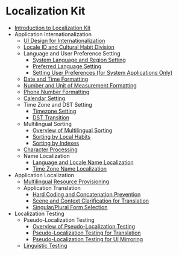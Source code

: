 # Localization Kit<!--localization-kit-->

- [Introduction to Localization Kit](i18n-l10n.md)
- Application Internationalization<!--i18n-->
    - [UI Design for Internationalization](i18n-ui-design.md)
    - [Locale ID and Cultural Habit Division](i18n-locale-culture.md)
    - Language and User Preference Setting<!--i18n-language-user-preferences-->
        - [System Language and Region Setting](i18n-system-language-region.md)
        - [Preferred Language Setting](i18n-preferred-language.md)
        <!--Del-->
        - [Setting User Preferences (for System Applications Only)](i18n-user-preferences.md)
        <!--DelEnd-->
    - [Date and Time Formatting](i18n-time-date.md)
    - [Number and Unit of Measurement Formatting](i18n-numbers-weights-measures.md)
    - [Phone Number Formatting](i18n-phone-numbers.md)
    - [Calendar Setting](i18n-calendar.md)
    - Time Zone and DST Setting<!--i18n-time-zone-dst-->
        - [Timezone Setting](i18n-time-zone.md)
        - [DST Transition](i18n-dst-transition.md)
    - Multilingual Sorting<!--i18n-sorting-->
        - [Overview of Multilingual Sorting](i18n-sorting-overview.md)
        - [Sorting by Local Habits](i18n-sorting-local.md)
        - [Sorting by Indexes](i18n-sorting-index.md)
    - [Character Processing](i18n-character-processing.md)
    - Name Localization<!--i18n-name-localization-->
        - [Language and Locale Name Localization](i18n-language-region-display.md)
        - [Time Zone Name Localization](i18n-time-zone-display.md)
- Application Localization<!--i10n-->
    - [Multilingual Resource Provisioning](l10n-multilingual-resources.md)
    - Application Translation<!--i10n-translation-->
        - [Hard Coding and Concatenation Prevention](l10n-hard-coding-concatenate.md)
        - [Scene and Context Clarification for Translation](l10n-translation-scene.md)
        - [Singular/Plural Form Selection](l10n-singular-plural.md)
- Localization Testing<!--i10n-testing-->
    - Pseudo-Localization Testing<!--pseudo-i18n-testing-->
        - [Overview of Pseudo-Localization Testing](pseudo-i18n-testing-overview.md)
        - [Pseudo-Localization Testing for Translation](pseudo-i18n-testing-translation.md)
        - [Pseudo-Localization Testing for UI Mirroring](pseudo-i18n-testing-mirror.md)
    - [Linguistic Testing](linguistic-testing.md)
